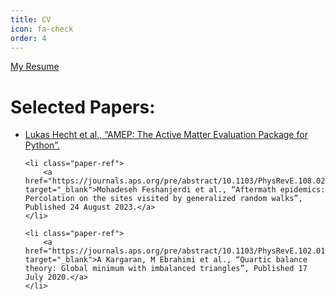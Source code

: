 ```yaml
---
title: CV
icon: fa-check
order: 4
---
```

<html lang="en">
<head>
    <meta charset="UTF-8">
    <meta name="viewport" content="width=device-width, initial-scale=1.0">
</head>
<body>
    <a href="assets/files/Mahdieh_Ebrahimi_CV.pdf" download>My Resume</a>

<h1>Selected Papers:</h1>

<ul>
    <li class="paper-ref">
        <a href="https://arxiv.org/abs/2404.16533" target="_blank">Lukas Hecht et al., “AMEP: The Active Matter Evaluation Package for Python”.</a>
    </li>

    <li class="paper-ref">
        <a href="https://journals.aps.org/pre/abstract/10.1103/PhysRevE.108.024312" target="_blank">Mohadeseh Feshanjerdi et al., “Aftermath epidemics: Percolation on the sites visited by generalized random walks”, Published 24 August 2023.</a>
    </li>

    <li class="paper-ref">
        <a href="https://journals.aps.org/pre/abstract/10.1103/PhysRevE.102.012310" target="_blank">A Kargaran, M Ebrahimi et al., “Quartic balance theory: Global minimum with imbalanced triangles”, Published 17 July 2020.</a>
    </li>
</ul>

</body>
</html>



    

